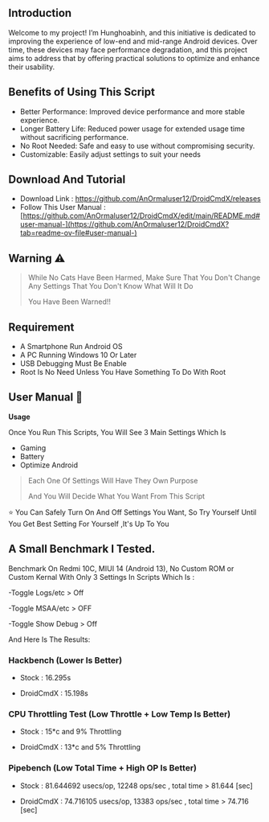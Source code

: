 **Introduction**
---
Welcome to my project! I’m Hunghoabinh, and this initiative is dedicated to improving the experience of low-end and mid-range Android devices. Over time, these devices may face performance degradation, and this project aims to address that by offering practical solutions to optimize and enhance their usability.



**Benefits of Using This Script**
--------------------
- Better Performance: Improved device performance and more stable experience.
- Longer Battery Life: Reduced power usage for extended usage time without sacrificing performance.
- No Root Needed: Safe and easy to use without compromising security.
- Customizable: Easily adjust settings to suit your needs

**Download And Tutorial**
--------------------
- Download Link : https://github.com/AnOrmaluser12/DroidCmdX/releases
- Follow This User Manual : [https://github.com/AnOrmaluser12/DroidCmdX/edit/main/README.md#user-manual-](https://github.com/AnOrmaluser12/DroidCmdX?tab=readme-ov-file#user-manual-)


 **Warning** ⚠️ 
--------------------
> While No Cats Have Been Harmed, Make Sure That You Don't Change Any Settings That You Don't Know What Will It Do
>
> You Have Been Warned!!

Requirement
--------------------

- A Smartphone Run Android OS
- A PC Running Windows 10 Or Later
- USB Debugging Must Be Enable
- Root Is No Need Unless You Have Something To Do With Root

**User Manual 📖**
--------------------
**Usage**

Once You Run This Scripts, You Will See 3 Main Settings Which Is

- Gaming
- Battery
- Optimize Android

> Each One Of Settings Will Have They Own Purpose
>
> And You Will Decide What You Want From This Script


⭐ You Can Safely Turn On And Off Settings You Want, So Try Yourself Until You Get Best Setting For Yourself ,It's Up To You

A Small Benchmark I Tested.
----
Benchmark On Redmi 10C, MIUI 14 (Android 13), No Custom ROM or Custom Kernal With Only 3 Settings In Scripts Which Is :

-Toggle Logs/etc > Off

-Toggle MSAA/etc > OFF

-Toggle Show Debug > Off



And Here Is The Results:

### Hackbench (Lower Is Better)

- Stock : 16.295s

- DroidCmdX : 15.198s

### CPU Throttling Test (Low Throttle + Low Temp Is Better)

- Stock : 15*c and 9% Throttling

- DroidCmdX : 13*c and 5% Throttling

### Pipebench (Low Total Time + High OP Is Better)

- Stock : 81.644692 usecs/op, 12248 ops/sec , total time > 81.644 [sec]

- DroidCmdX : 74.716105 usecs/op, 13383 ops/sec , total time > 74.716 [sec]


